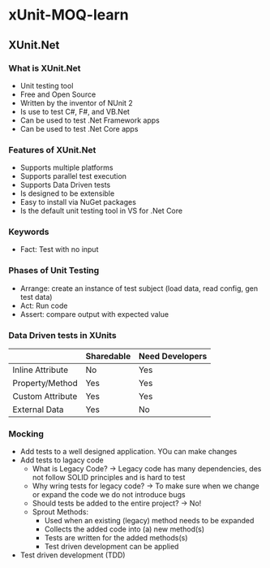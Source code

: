 # xUnit-MOQ-learn

## XUnit.Net
### What is XUnit.Net
- Unit testing tool
- Free and Open Source
- Written by the inventor of NUnit 2
- Is use to test C#, F#, and VB.Net
- Can be used to test .Net Framework apps
- Can be used to test .Net Core apps
### Features of XUnit.Net
- Supports multiple platforms
- Supports parallel test execution
- Supports Data Driven tests
- Is designed to be extensible
- Easy to install via NuGet packages
- Is the default unit testing tool in VS for .Net Core
### Keywords
- Fact: Test with no input
### Phases of Unit Testing
- Arrange: create an instance of test subject (load data, read config, gen test data)
- Act: Run code
- Assert: compare output with expected value
### Data Driven tests in XUnits
|					| Sharedable	| Need Developers  |
| -------			| ---			| --- |
| Inline Attribute	| No			| Yes |
| Property/Method	| Yes			| Yes |
| Custom Attribute	| Yes			| Yes |
| External Data		| Yes			| No  |

### Mocking
- Add tests to a well designed application. YOu can make changes
- Add tests to lagacy code
	- What is Legacy Code? -> Legacy code has many dependencies, des not follow SOLID principles and is hard to test
	- Why wring tests for legacy code? -> To make sure when we change or expand the code we do not introduce bugs
	- Should tests be added to the entire project? -> No!
	- Sprout Methods:
		- Used when an existing (legacy) method needs to be expanded
		- Collects the added code into (a) new method(s)
		- Tests are written for the added methods(s)
		- Test driven development can be applied
- Test driven development (TDD)